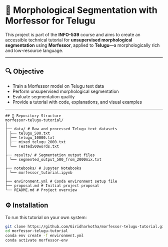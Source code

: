 # 🧠 Morphological Segmentation with Morfessor for Telugu

This project is part of the **INFO-539** course and aims to create an accessible technical tutorial for **unsupervised morphological segmentation** using **Morfessor**, applied to **Telugu**—a morphologically rich and low-resource language.

---

## 🔍 Objective

- Train a Morfessor model on Telugu text data
- Perform unsupervised morphological segmentation
- Evaluate segmentation quality
- Provide a tutorial with code, explanations, and visual examples

---
```
## 📂 Repository Structure
morfessor-telugu-tutorial/
│
├── data/ # Raw and processed Telugu text datasets
│ ├── telugu_500.txt
│ ├── telugu_10000.txt
│ ├── mixed_telugu_2000.txt
│ └── Tested500words.txt
│
├── results/ # Segmentation output files
│ └── segmented_output_500_from_2000mix.txt
│
├── notebooks/ # Jupyter Notebooks
│ └── morfessor_tutorial.ipynb
│
├── environment.yml # Conda environment setup file
├── proposal.md # Initial project proposal
└── README.md # Project overview

```

## ⚙️ Installation

To run this tutorial on your own system:

```bash
git clone https://github.com/Giridharkotha/morfessor-telugu-tutorial.git
cd morfessor-telugu-tutorial
conda env create -f environment.yml
conda activate morfessor-env

